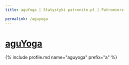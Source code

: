 ```yaml
---
title: aguYoga | Statystyki patronite.pl | Patromierz

permalink: /aguyoga
---
```


# [aguYoga](https://patronite.pl/aguyoga)

{% include profile.md name="aguyoga" prefix="a" %}
